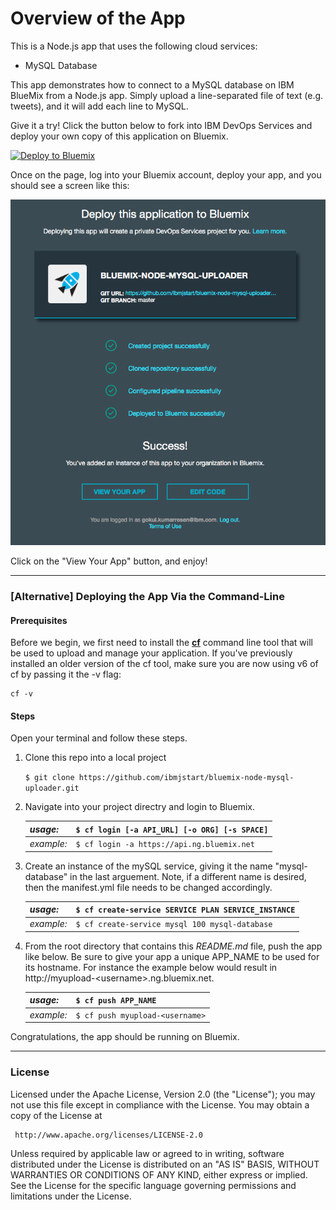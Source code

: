 # Overview of the App #

This is a Node.js app that uses the following cloud services:

-   MySQL Database

This app demonstrates how to connect to a MySQL database on IBM BlueMix from a Node.js app. 
Simply upload a line-separated file of text (e.g. tweets), and it will add each line to MySQL.

Give it a try! Click the button below to fork into IBM DevOps Services and deploy your own copy of this application on Bluemix.

[![Deploy to Bluemix](https://bluemix.net/deploy/button.png)](https://bluemix.net/deploy?repository=https://github.com/ibmjstart/bluemix-node-mysql-uploader.git)

Once on the page, log into your Bluemix account, deploy your app, and you should see a screen like this:

![image](images/deployStartUploader.png)

Click on the "View Your App" button, and enjoy! 

___

### [Alternative] Deploying the App Via the Command-Line ###

#### Prerequisites ####

Before we begin, we first need to install the [**cf**](https://github.com/cloudfoundry/cli/releases) command line tool that will be used to upload and manage your application. If you've previously installed an older version of the cf tool, make sure you are now using v6 of cf by passing it the -v flag:

    cf -v

#### Steps ####
Open your terminal and follow these steps.

1. Clone this repo into a local project

   `$ git clone https://github.com/ibmjstart/bluemix-node-mysql-uploader.git`

2. Navigate into your project directry and login to Bluemix.

   | *usage:*   | `$ cf login [-a API_URL] [-o ORG] [-s SPACE]`|
   |------------|----------------------------------------------|
   | *example:* | `$ cf login -a https://api.ng.bluemix.net`   |

3. Create an instance of the mySQL service, giving it the name "mysql-database" in the last arguement. Note, if a different name is desired, then the manifest.yml file needs to be changed accordingly.

   | *usage:*   | `$ cf create-service SERVICE PLAN SERVICE_INSTANCE`|
   |------------|----------------------------------------------------|
   | *example:* | `$ cf create-service mysql 100 mysql-database`     |

4. From the root directory that contains this *README.md* file, push the app like below.  Be sure to give your app a unique APP_NAME to be used for its hostname. For instance the example below would result in http://myupload-&lt;username&gt;.ng.bluemix.net.

   | *usage:*   | `$ cf push APP_NAME`                  |
   |------------|----------------------------------|
   | *example:* | `$ cf push myupload-<username>`  |

Congratulations, the app should be running on Bluemix.
   
___

### License ###
Licensed under the Apache License, Version 2.0 (the "License"); you may not use this file except in compliance with the License. You may obtain a copy of the License at

     http://www.apache.org/licenses/LICENSE-2.0

Unless required by applicable law or agreed to in writing, software distributed under the License is distributed on an "AS IS" BASIS, WITHOUT WARRANTIES OR CONDITIONS OF ANY KIND, either express or implied. See the License for the specific language governing permissions and limitations under the License.
